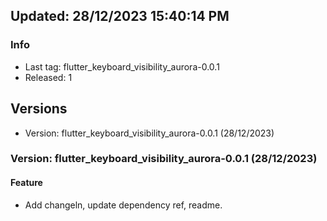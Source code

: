 ## Updated: 28/12/2023 15:40:14 PM

### Info

- Last tag: flutter_keyboard_visibility_aurora-0.0.1
- Released: 1

## Versions

- Version: flutter_keyboard_visibility_aurora-0.0.1 (28/12/2023)

### Version: flutter_keyboard_visibility_aurora-0.0.1 (28/12/2023)


#### Feature

* Add changeln, update dependency ref, readme.

